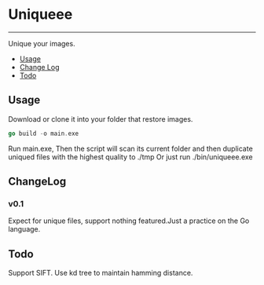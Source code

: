 # Uniqueee

---

Unique your images.

* [Usage](#usage)   
* [Change Log](#changelog)  
* [Todo](#todo)

## Usage

Download or clone it into your folder that restore images.

```go
go build -o main.exe
```

Run main.exe, Then the script will scan its current folder and then duplicate uniqued files with the highest quality to ./tmp
Or just run ./bin/uniqueee.exe

## ChangeLog

### v0.1

Expect for unique files, support nothing featured.Just a practice on the Go language.

## Todo

Support SIFT.
Use kd tree to maintain hamming distance.
